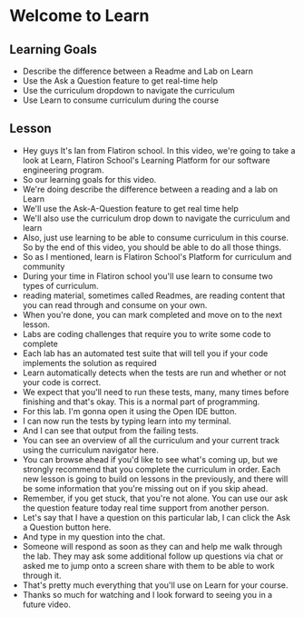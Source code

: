 # Welcome to Learn

## Learning Goals
+ Describe the difference between a Readme and Lab on Learn
+ Use the Ask a Question feature to get real-time help
+ Use the curriculum dropdown to navigate the curriculum
+ Use Learn to consume curriculum during the course

## Lesson

+ Hey guys It's Ian from Flatiron school. In this video, we're going to take a look at Learn, Flatiron School's Learning Platform for our software engineering program.
+ So our learning goals for this video.
+  We're doing describe the difference between a reading and a lab on Learn
+ We'll use the Ask-A-Question feature to get real time help
+ We'll also use the curriculum drop down to navigate the curriculum and learn
+ Also, just use learning to be able to consume curriculum in this course. So by the end of this video, you should be able to do all those things.
+ So as I mentioned, learn is Flatiron School's Platform for curriculum and community
+ During your time in Flatiron school you'll use learn to consume two types of curriculum.
+ reading material, sometimes called Readmes, are reading content that you can read through and consume on your own.
+ When you're done, you can mark completed and move on to the next lesson.
+ Labs are coding challenges that require you to write some code to complete
+ Each lab has an automated test suite that will tell you if your code implements the solution as required
+ Learn automatically detects when the tests are run and whether or not your code is correct.
+ We expect that you'll need to run these tests, many, many times before finishing and that's okay. This is a normal part of programming.
+ For this lab. I'm gonna open it using the Open IDE button.
+ I can now run the tests by typing learn into my terminal.
+ And I can see that output from the failing tests.
+ You can see an overview of all the curriculum and your current track using the curriculum navigator here.
+ You can browse ahead if you'd like to see what's coming up, but we strongly recommend that you complete the curriculum in order. Each new lesson is going to build on lessons in the previously, and there will be some information that you're missing out on if you skip ahead.
+ Remember, if you get stuck, that you're not alone. You can use our ask the question feature today real time support from another person.
+ Let's say that I have a question on this particular lab, I can click the Ask a Question button here.
+ And type in my question into the chat.
+ Someone will respond as soon as they can and help me walk through the lab. They may ask some additional follow up questions via chat or asked me to jump onto a screen share with them to be able to work through it.
+ That's pretty much everything that you'll use on Learn for your course.
+ Thanks so much for watching and I look forward to seeing you in a future video.
